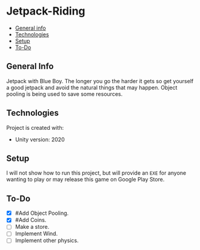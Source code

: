# Jetpack-Riding

* [General info](#general-info)
* [Technologies](#technologies)
* [Setup](#setup)
* [To-Do](#to-do)

## General Info

Jetpack with Blue Boy. The longer you go the harder it gets so get yourself a good jetpack and avoid the natural things that may happen. Object pooling is being used to save some resources.

## Technologies
Project is created with:
* Unity version: 2020
	
## Setup
I will not show how to run this project, but will provide an `EXE` for anyone wanting to play or may release this game on Google Play Store.

## To-Do
- [x] #Add Object Pooling.
- [x] #Add Coins.
- [ ] Make a store.
- [ ] Implement Wind.
- [ ] Implement other physics.
